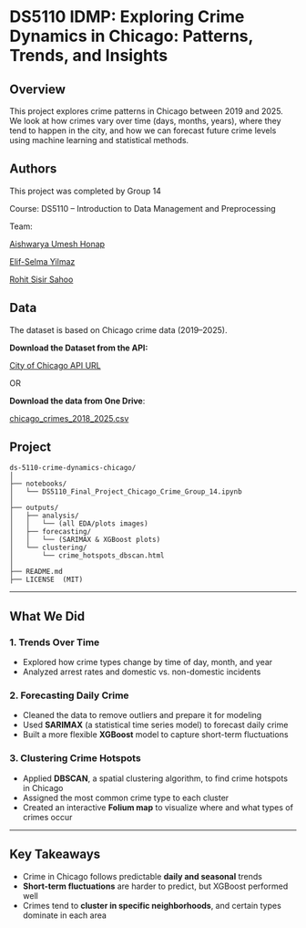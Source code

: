 # DS5110 IDMP: Exploring Crime Dynamics in Chicago: Patterns, Trends, and Insights


## Overview

This project explores crime patterns in Chicago between 2019 and 2025. We look at how crimes vary over time (days, months, years), where they tend to happen in the city, and how we can forecast future crime levels using machine learning and statistical methods.

## Authors
This project was completed by Group 14

Course: DS5110 – Introduction to Data Management and Preprocessing

Team: 

[Aishwarya Umesh Honap](honap.ai@northeastern.edu )		

[Elif-Selma Yilmaz](yilmaz.el@northeastern.edu )	

[Rohit Sisir Sahoo](sahoo.ro@northeastern.edu)

## Data
The dataset is based on Chicago crime data (2019–2025).

**Download the Dataset from the API:**

[City of Chicago API URL](https://data.cityofchicago.org/resource/crimes.json?$limit=1600000&$offset=1)

OR 

**Download the data from One Drive**:

[chicago_crimes_2018_2025.csv](https://northeastern-my.sharepoint.com/:x:/g/personal/sahoo_ro_northeastern_edu/ESxGC3oVmaxKm8EOvMe68QwBsbUntDwv0q1agKqREQZQow?e=RTTHC)


## Project 
```
ds-5110-crime-dynamics-chicago/
│
├── notebooks/
│   └── DS5110_Final_Project_Chicago_Crime_Group_14.ipynb
│
├── outputs/
│   ├── analysis/
│   │   └── (all EDA/plots images)
│   ├── forecasting/
│   │   └── (SARIMAX & XGBoost plots)
│   └── clustering/
│       └── crime_hotspots_dbscan.html
│
├── README.md
├── LICENSE  (MIT)
```
---

## What We Did

### 1. **Trends Over Time**
- Explored how crime types change by time of day, month, and year
- Analyzed arrest rates and domestic vs. non-domestic incidents

### 2. **Forecasting Daily Crime**
- Cleaned the data to remove outliers and prepare it for modeling
- Used **SARIMAX** (a statistical time series model) to forecast daily crime
- Built a more flexible **XGBoost** model to capture short-term fluctuations

### 3. **Clustering Crime Hotspots**
- Applied **DBSCAN**, a spatial clustering algorithm, to find crime hotspots in Chicago
- Assigned the most common crime type to each cluster
- Created an interactive **Folium map** to visualize where and what types of crimes occur

---

## Key Takeaways

- Crime in Chicago follows predictable **daily and seasonal** trends  
- **Short-term fluctuations** are harder to predict, but XGBoost performed well  
- Crimes tend to **cluster in specific neighborhoods**, and certain types dominate in each area
